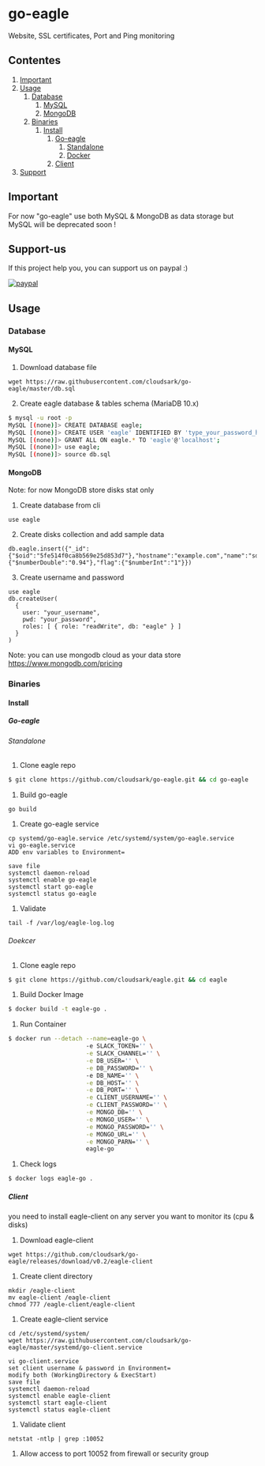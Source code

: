# go-eagle
Website, SSL certificates, Port and Ping monitoring

## Contentes

1. [Important](#important)
1. [Usage](#usage)
    1. [Database](#database)
        1. [MySQL](#mysql)
        2. [MongoDB](#mongo)
    1. [Binaries](#binaries)
        1. [Install](#install)
             1. [Go-eagle](#go-eagle)
                  1. [Standalone](#standalone)
                  2. [Docker](#docker)
             1. [Client](#client)
1. [Support](#support-us)

## Important
For now "go-eagle" use both MySQL & MongoDB as data storage but MySQL will be deprecated soon !

## Support-us
If this project help you, you can support us on paypal :) 

[![paypal](https://linuxdirection.s3-eu-west-1.amazonaws.com/support-paypal-2.png)](https://paypal.me/cloudsark?locale.x=en_US)

## Usage

### Database

#### MySQL
1. Download database file
```
wget https://raw.githubusercontent.com/cloudsark/go-eagle/master/db.sql
```
2. Create eagle database & tables schema (MariaDB 10.x)
```bash
$ mysql -u root -p
MySQL [(none)]> CREATE DATABASE eagle;
MySQL [(none)]> CREATE USER 'eagle' IDENTIFIED BY 'type_your_password_here';
MySQL [(none)]> GRANT ALL ON eagle.* TO 'eagle'@'localhost';
MySQL [(none)]> use eagle;
MySQL [(none)]> source db.sql
```

#### MongoDB
Note: for now MongoDB store disks stat only
1. Create database from cli
```
use eagle
```
2. Create disks collection and add sample data
```
db.eagle.insert({"_id":{"$oid":"5fe514f0ca8b569e25d853d7"},"hostname":"example.com","name":"sda2","path":"/","fstype":"xfs","total":"40940.00","free":"40556.00","used":"384.00","percent":{"$numberDouble":"0.94"},"flag":{"$numberInt":"1"}})
```
3. Create username and password
```
use eagle
db.createUser(
  {
    user: "your_username",
    pwd: "your_password",
    roles: [ { role: "readWrite", db: "eagle" } ]
  }
)
```
Note: you can use mongodb cloud as your data store
https://www.mongodb.com/pricing

### Binaries

#### Install

##### Go-eagle

###### Standalone

1. Clone eagle repo
```bash
$ git clone https://github.com/cloudsark/go-eagle.git && cd go-eagle  
```
1. Build go-eagle
```
go build
```
1. Create go-eagle service
```
cp systemd/go-eagle.service /etc/systemd/system/go-eagle.service
vi go-eagle.service
ADD env variables to Environment=

save file
systemctl daemon-reload
systemctl enable go-eagle
systemctl start go-eagle
systemctl status go-eagle
```

1. Validate
```
tail -f /var/log/eagle-log.log
```

###### Doekcer

1. Clone eagle repo
```bash
$ git clone https://github.com/cloudsark/eagle.git && cd eagle  
```
1. Build Docker Image
```bash
$ docker build -t eagle-go .  
```
1. Run Container
```bash
$ docker run --detach --name=eagle-go \ 
                      -e SLACK_TOKEN='' \
                      -e SLACK_CHANNEL='' \
                      -e DB_USER='' \
                      -e DB_PASSWORD='' \ 
                      -e DB_NAME='' \
                      -e DB_HOST='' \
                      -e DB_PORT='' \
                      -e CLIENT_USERNAME='' \
                      -e CLIENT_PASSWORD='' \
                      -e MONGO_DB='' \
                      -e MONGO_USER='' \
                      -e MONGO_PASSWORD='' \
                      -e MONGO_URL='' \
                      -e MONGO_PARN='' \
                      eagle-go
```
1. Check logs
```bash
$ docker logs eagle-go .  
```

##### Client
you need to install eagle-client on any server you want to monitor its (cpu & disks)

1. Download eagle-client
```
wget https://github.com/cloudsark/go-eagle/releases/download/v0.2/eagle-client
```
1. Create client directory
```
mkdir /eagle-client
mv eagle-client /eagle-client
chmod 777 /eagle-client/eagle-client
```
1. Create eagle-client service
```
cd /etc/systemd/system/
wget https://raw.githubusercontent.com/cloudsark/go-eagle/master/systemd/go-client.service

vi go-client.service
set client username & password in Environment=
modify both (WorkingDirectory & ExecStart)
save file
systemctl daemon-reload
systemctl enable eagle-client
systemctl start eagle-client
systemctl status eagle-client
```

1. Validate client
```
netstat -ntlp | grep :10052
```

1. Allow access to port 10052 from firewall or security group
